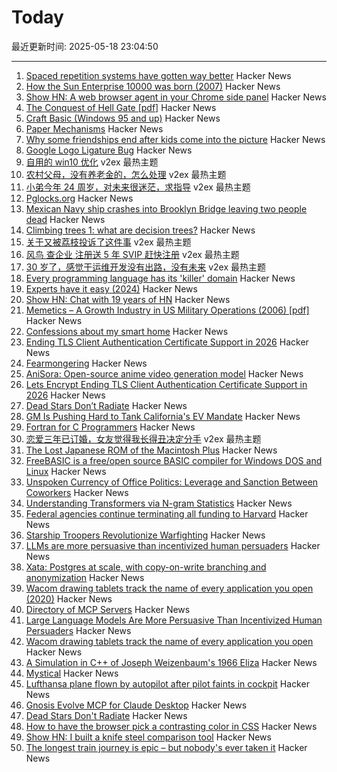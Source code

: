 # Today

最近更新时间: 2025-05-18 23:04:50

--- 
1. [Spaced repetition systems have gotten way better](https://domenic.me/fsrs/) Hacker News
2. [How the Sun Enterprise 10000 was born (2007)](https://www.filibeto.org/aduritz/truetrue/e10000/how-e10k-wasborn.html) Hacker News
3. [Show HN: A web browser agent in your Chrome side panel](https://github.com/parsaghaffari/browserbee) Hacker News
4. [The Conquest of Hell Gate [pdf]](https://www.nan.usace.army.mil/portals/37/docs/history/hellgate.pdf) Hacker News
5. [Craft Basic (Windows 95 and up)](https://www.lucidapogee.com/?page=craftbasic) Hacker News
6. [Paper Mechanisms](https://cutfoldtemplates.com) Hacker News
7. [Why some friendships end after kids come into the picture](https://text.npr.org/nx-s1-5371490) Hacker News
8. [Google Logo Ligature Bug](https://www.jefftk.com/p/google-logo-ligature-bug) Hacker News
9. [自用的 win10 优化](https://www.v2ex.com/t/1132527) v2ex 最热主题
10. [农村父母，没有养老金的，怎么处理](https://www.v2ex.com/t/1132521) v2ex 最热主题
11. [小弟今年 24 周岁，对未来很迷茫，求指导](https://www.v2ex.com/t/1132513) v2ex 最热主题
12. [Pglocks.org](https://pglocks.org/) Hacker News
13. [Mexican Navy ship crashes into Brooklyn Bridge leaving two people dead](https://www.theguardian.com/us-news/2025/may/18/mexican-navy-ship-hits-brooklyn-bridge-during-promotional-tour) Hacker News
14. [Climbing trees 1: what are decision trees?](https://mathpn.com/posts/climbing-trees-1/) Hacker News
15. [关于又被荔枝投诉了这件事](https://www.v2ex.com/t/1132500) v2ex 最热主题
16. [风鸟 查企业 注册送 5 年 SVIP 赶快注册](https://www.v2ex.com/t/1132487) v2ex 最热主题
17. [30 岁了，感觉干运维开发没有出路，没有未来](https://www.v2ex.com/t/1132482) v2ex 最热主题
18. [Every programming language has its 'killer' domain](https://huijzer.xyz/posts/67) Hacker News
19. [Experts have it easy (2024)](https://boydkane.com/essays/experts) Hacker News
20. [Show HN: Chat with 19 years of HN](https://app.camelai.com/log-in?next=/hn/) Hacker News
21. [Memetics – A Growth Industry in US Military Operations (2006) [pdf]](https://apps.dtic.mil/sti/pdfs/ADA507172.pdf) Hacker News
22. [Confessions about my smart home](https://frenck.dev/confessions-about-my-smart-home/) Hacker News
23. [Ending TLS Client Authentication Certificate Support in 2026](https://letsencrypt.org/2025/05/14/ending-tls-client-authentication/) Hacker News
24. [Fearmongering](https://en.wikipedia.org/wiki/Fearmongering) Hacker News
25. [AniSora: Open-source anime video generation model](https://komiko.app/video/AniSora) Hacker News
26. [Lets Encrypt Ending TLS Client Authentication Certificate Support in 2026](https://letsencrypt.org/2025/05/14/ending-tls-client-authentication/) Hacker News
27. [Dead Stars Don’t Radiate](https://johncarlosbaez.wordpress.com/2025/05/17/dead-stars-dont-radiate-and-shrink/) Hacker News
28. [GM Is Pushing Hard to Tank California's EV Mandate](https://www.wsj.com/business/autos/california-ev-mandate-auto-industry-64708033) Hacker News
29. [Fortran for C Programmers](https://flang.llvm.org/docs/FortranForCProgrammers.html) Hacker News
30. [恋爱三年已订婚，女友觉得我长得丑决定分手](https://www.v2ex.com/t/1132490) v2ex 最热主题
31. [The Lost Japanese ROM of the Macintosh Plus](https://www.journaldulapin.com/2025/05/17/the-lost-japanese-rom-of-the-macintosh-plus-which-isnt-lost-anymore/) Hacker News
32. [FreeBASIC is a free/open source BASIC compiler for Windows DOS and Linux](https://freebasic.net/) Hacker News
33. [Unspoken Currency of Office Politics: Leverage and Sanction Between Coworkers](https://graphthinking.blogspot.com/2025/05/leverage-and-sanction-between-coworkers.html) Hacker News
34. [Understanding Transformers via N-gram Statistics](https://arxiv.org/abs/2407.12034) Hacker News
35. [Federal agencies continue terminating all funding to Harvard](https://arstechnica.com/science/2025/05/feds-continue-effort-to-defund-research-at-harvard/) Hacker News
36. [Starship Troopers Revolutionize Warfighting](https://perfectingequilibrium.substack.com/p/starship-troopers-revolutionize-warfighting) Hacker News
37. [LLMs are more persuasive than incentivized human persuaders](https://arxiv.org/abs/2505.09662) Hacker News
38. [Xata: Postgres at scale, with copy-on-write branching and anonymization](https://xata.io/blog/xata-postgres-with-data-branching-and-pii-anonymization) Hacker News
39. [Wacom drawing tablets track the name of every application you open (2020)](https://robertheaton.com/2020/02/05/wacom-drawing-tablets-track-name-of-every-application-you-open/) Hacker News
40. [Directory of MCP Servers](https://github.com/chatmcp/mcpso) Hacker News
41. [Large Language Models Are More Persuasive Than Incentivized Human Persuaders](https://arxiv.org/abs/2505.09662) Hacker News
42. [Wacom drawing tablets track the name of every application you open](https://robertheaton.com/2020/02/05/wacom-drawing-tablets-track-name-of-every-application-you-open/) Hacker News
43. [A Simulation in C++ of Joseph Weizenbaum's 1966 Eliza](https://github.com/anthay/ELIZA) Hacker News
44. [Mystical](https://suberic.net/~dmm/projects/mystical/README.html) Hacker News
45. [Lufthansa plane flown by autopilot after pilot faints in cockpit](https://www.scmp.com/news/world/europe/article/3310779/lufthansa-plane-flown-autopilot-after-pilot-faints-cockpit) Hacker News
46. [Gnosis Evolve MCP for Claude Desktop](https://github.com/kordless/gnosis-evolve/blob/main/README.md) Hacker News
47. [Dead Stars Don't Radiate](https://johncarlosbaez.wordpress.com/2025/05/17/dead-stars-dont-radiate-and-shrink/) Hacker News
48. [How to have the browser pick a contrasting color in CSS](https://webkit.org/blog/16929/contrast-color/) Hacker News
49. [Show HN: I built a knife steel comparison tool](https://new.knife.day/blog/knife-steel-comparisons/all) Hacker News
50. [The longest train journey is epic – but nobody's ever taken it](https://bigthink.com/strange-maps/portugal-to-singapore-train/) Hacker News
